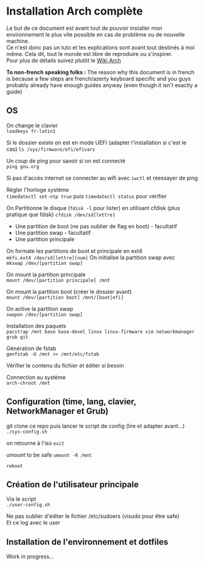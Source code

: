 # Installation Arch complète
Le but de ce document est avant tout de pouvoir installer mon environnement le plus vite possible en cas de problème ou de nouvelle machine.  
Ce n'est donc pas un tuto et les explications sont avant tout destinés à moi même. Cela dit, tout le monde est libre de reproduire ou s'inspirer.  
Pour plus de détails suivez plutôt le [Wiki Arch](https://wiki.archlinux.org/title/Installation_guide_(Fran%C3%A7ais)) 

**To non-french speaking folks :** The reason why this document is in french is because a few steps are french/azerty keyboard specific and you guys probably already have enough guides anyway (even though it isn't exactly a guide)  

## OS
On change le clavier  
`loadkeys fr-latin1`

Si le dossier existe on est en mode UEFI (adapter l'installation si c'est le cas) 
`ls /sys/firmware/efi/efivars`

Un coup de ping pour savoir si on est connecté  
`ping gnu.org`

Si pas d'accès internet se connecter au wifi avec `iwctl` et réessayer de ping  

Régler l'horloge système  
`timedatectl set-ntp true` puis `timedatectl status` pour vérifier

On Partitionne le disque (`fdisk -l` pour lister) en utilisant cfdisk (plus pratique que fdisk)
`cfdisk /dev/sd[lettre]`
- Une partition de boot (ne pas oublier de flag en boot) - facultatif
- Une partition swap - facultatif
- Une partition principale

On formate les partitions de boot et principale en ext4  
`mkfs.ext4 /dev/sd[lettre][num]`
On initialise la partition swap avec  
`mkswap /dev/[partition swap]`

On mount la partition principale  
`mount /dev/[partition principale] /mnt`

On mount la partition boot (créer le dossier avant)  
`mount /dev/[partition boot] /mnt/[boot|efi]`

On active la partition swap  
`swapon /dev/[partition swap]`

Installation des paquets  
`pacstrap /mnt base base-devel linux linux-firmware vim networkmanager grub git`

Génération de fstab  
`genfstab -U /mnt >> /mnt/etc/fstab`

Vérifier le contenu du fichier et éditer si besoin  

Connection au système  
`arch-chroot /mnt`

## Configuration (time, lang, clavier, NetworkManager et Grub)
git clone ce repo puis lancer le script de config (lire et adapter avant...)  
`./sys-config.sh`

on retourne à l'iso
`exit`

umount to be safe
`umount -R /mnt`

`reboot`

## Création de l'utilisateur principale
Via le script  
`./user-config.sh`

Ne pas oublier d'éditer le fichier /etc/sudoers (visudo pour être safe)  
Et ce log avec le user

## Installation de l'environnement et dotfiles
Work in progress...
